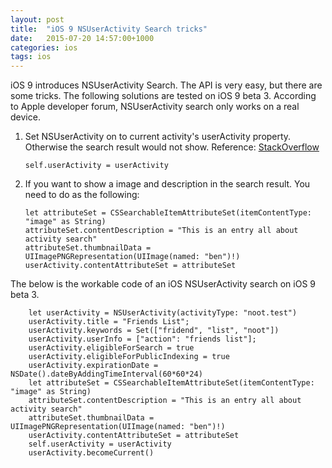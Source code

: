 ```yaml
---
layout: post
title:  "iOS 9 NSUserActivity Search tricks"
date:   2015-07-20 14:57:00+1000
categories: ios
tags: ios
---
```


iOS 9 introduces NSUserActivity Search. The API is very easy, but there are some tricks. The following solutions are tested on iOS 9 beta 3. According to Apple developer forum, NSUserActivity search only works on a real device.

1. Set NSUserActivity on to current activity's userActivity property.
Otherwise the search result would not show. Reference: [StackOverflow](http://stackoverflow.com/questions/30836398/make-app-activities-and-states-searchable-by-using-nsuseractivity)

       
       self.userActivity = userActivity

2. If you want to show a image and description in the search result. You need to do as the following:

       let attributeSet = CSSearchableItemAttributeSet(itemContentType: "image" as String)
       attributeSet.contentDescription = "This is an entry all about activity search"
       attributeSet.thumbnailData = UIImagePNGRepresentation(UIImage(named: "ben")!)
       userActivity.contentAttributeSet = attributeSet


The below is the workable code of an iOS NSUserActivity search on iOS 9 beta 3.

        let userActivity = NSUserActivity(activityType: "noot.test")
        userActivity.title = "Friends List";
        userActivity.keywords = Set(["fridend", "list", "noot"])
        userActivity.userInfo = ["action": "friends list"];
        userActivity.eligibleForSearch = true
        userActivity.eligibleForPublicIndexing = true
        userActivity.expirationDate = NSDate().dateByAddingTimeInterval(60*60*24)
        let attributeSet = CSSearchableItemAttributeSet(itemContentType: "image" as String)
        attributeSet.contentDescription = "This is an entry all about activity search"
        attributeSet.thumbnailData = UIImagePNGRepresentation(UIImage(named: "ben")!)
        userActivity.contentAttributeSet = attributeSet
        self.userActivity = userActivity
        userActivity.becomeCurrent()


